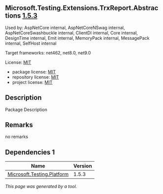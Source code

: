 Microsoft.Testing.Extensions.TrxReport.Abstractions [1.5.3](https://www.nuget.org/packages/Microsoft.Testing.Extensions.TrxReport.Abstractions/1.5.3)
--------------------

Used by: AspNetCore internal, AspNetCoreNSwag internal, AspNetCoreSwashbuckle internal, ClientDI internal, Core internal, DesignTime internal, Emit internal, MemoryPack internal, MessagePack internal, SelfHost internal

Target frameworks: net462, net8.0, net9.0

License: [MIT](../../../../licenses/mit) 

- package license: [MIT](https://licenses.nuget.org/MIT) 
- repository license: [MIT](https://github.com/microsoft/testfx) 
- project license: [MIT](https://github.com/microsoft/testfx) 

Description
-----------
Package Description

Remarks
-----------
no remarks


Dependencies 1
-----------

|Name|Version|
|----------|:----|
|[Microsoft.Testing.Platform](../../../../packages/nuget.org/microsoft.testing.platform/1.5.3)|1.5.3|

*This page was generated by a tool.*